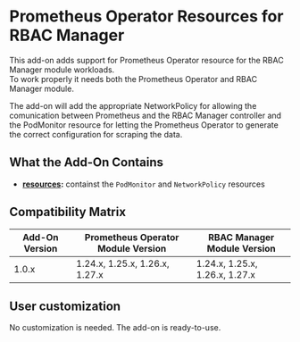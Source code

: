 # Prometheus Operator Resources for RBAC Manager

This add-on adds support for Prometheus Operator resource for the RBAC Manager module workloads.  
To work properly it needs both the Prometheus Operator and RBAC Manager module.

The add-on will add the appropriate NetworkPolicy for allowing the comunication between Prometheus and the
RBAC Manager controller and the PodMonitor resource for letting the Prometheus Operator to generate the correct
configuration for scraping the data.

## What the Add-On Contains

- **[resources](./resources):** containst the `PodMonitor` and `NetworkPolicy` resources

## Compatibility Matrix

| Add-On Version | Prometheus Operator Module Version | RBAC Manager Module Version    |
|----------------|------------------------------------|--------------------------------|
| 1.0.x          | 1.24.x, 1.25.x, 1.26.x, 1.27.x     | 1.24.x, 1.25.x, 1.26.x, 1.27.x |

## User customization

No customization is needed. The add-on is ready-to-use.
